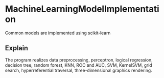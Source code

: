# MachineLearningModelImplementation
Common models are implemented using scikit-learn

## Explain
The program realizes data preprocessing, perceptron, logical regression, decision tree, random forest, KNN, ROC and AUC, SVM, KernelSVM, grid search, hyperreferential traversal, three-dimensional graphics rendering.
